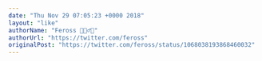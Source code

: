 ```yaml
---
date: "Thu Nov 29 07:05:23 +0000 2018"
layout: "like"
authorName: "Feross 🧙🏼‍♂️✨"
authorUrl: "https://twitter.com/feross"
originalPost: "https://twitter.com/feross/status/1068038193868460032"
---
```


